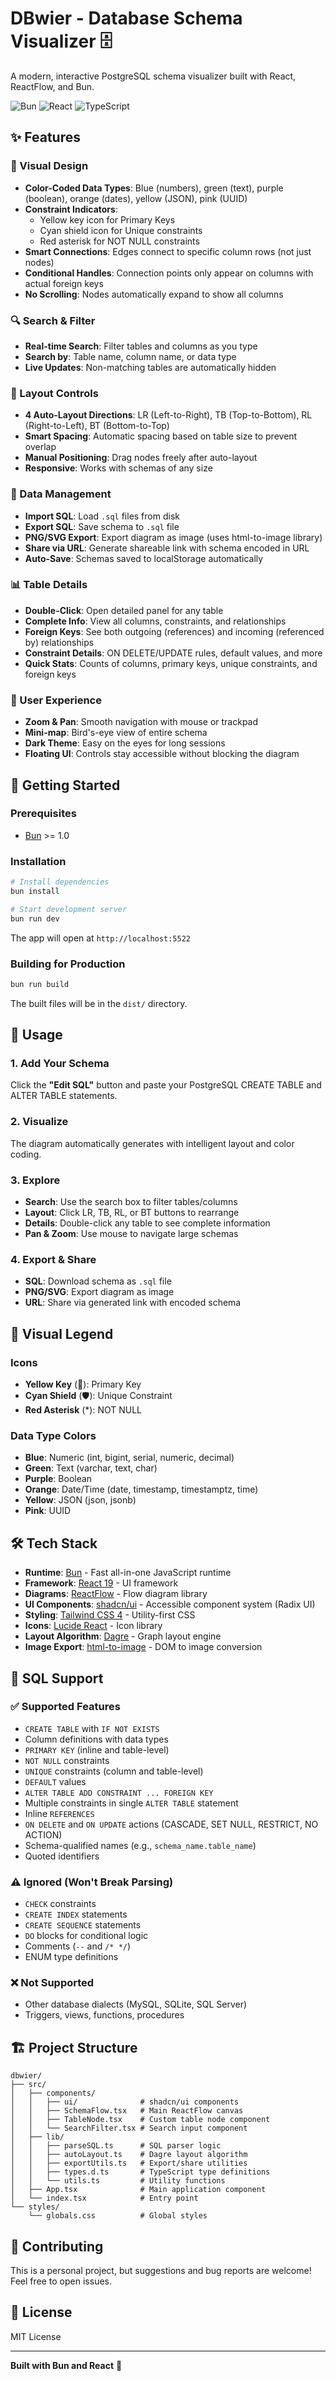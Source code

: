 # DBwier - Database Schema Visualizer 🗄️

A modern, interactive PostgreSQL schema visualizer built with React, ReactFlow, and Bun.

![Bun](https://img.shields.io/badge/bun-1.0-blue.svg)
![React](https://img.shields.io/badge/react-19-blue.svg)
![TypeScript](https://img.shields.io/badge/typescript-5.0-blue.svg)

## ✨ Features

### 🎨 Visual Design
- **Color-Coded Data Types**: Blue (numbers), green (text), purple (boolean), orange (dates), yellow (JSON), pink (UUID)
- **Constraint Indicators**: 
  - Yellow key icon for Primary Keys
  - Cyan shield icon for Unique constraints
  - Red asterisk for NOT NULL constraints
- **Smart Connections**: Edges connect to specific column rows (not just nodes)
- **Conditional Handles**: Connection points only appear on columns with actual foreign keys
- **No Scrolling**: Nodes automatically expand to show all columns

### 🔍 Search & Filter
- **Real-time Search**: Filter tables and columns as you type
- **Search by**: Table name, column name, or data type
- **Live Updates**: Non-matching tables are automatically hidden

### 📐 Layout Controls
- **4 Auto-Layout Directions**: LR (Left-to-Right), TB (Top-to-Bottom), RL (Right-to-Left), BT (Bottom-to-Top)
- **Smart Spacing**: Automatic spacing based on table size to prevent overlap
- **Manual Positioning**: Drag nodes freely after auto-layout
- **Responsive**: Works with schemas of any size

### 💾 Data Management
- **Import SQL**: Load `.sql` files from disk
- **Export SQL**: Save schema to `.sql` file
- **PNG/SVG Export**: Export diagram as image (uses html-to-image library)
- **Share via URL**: Generate shareable link with schema encoded in URL
- **Auto-Save**: Schemas saved to localStorage automatically

### 📊 Table Details
- **Double-Click**: Open detailed panel for any table
- **Complete Info**: View all columns, constraints, and relationships
- **Foreign Keys**: See both outgoing (references) and incoming (referenced by) relationships
- **Constraint Details**: ON DELETE/UPDATE rules, default values, and more
- **Quick Stats**: Counts of columns, primary keys, unique constraints, and foreign keys

### 🎯 User Experience
- **Zoom & Pan**: Smooth navigation with mouse or trackpad
- **Mini-map**: Bird's-eye view of entire schema
- **Dark Theme**: Easy on the eyes for long sessions
- **Floating UI**: Controls stay accessible without blocking the diagram

## 🚀 Getting Started

### Prerequisites
- [Bun](https://bun.sh) >= 1.0

### Installation

```bash
# Install dependencies
bun install

# Start development server
bun run dev
```

The app will open at `http://localhost:5522`

### Building for Production

```bash
bun run build
```

The built files will be in the `dist/` directory.

## 📖 Usage

### 1. Add Your Schema
Click the **"Edit SQL"** button and paste your PostgreSQL CREATE TABLE and ALTER TABLE statements.

### 2. Visualize
The diagram automatically generates with intelligent layout and color coding.

### 3. Explore
- **Search**: Use the search box to filter tables/columns
- **Layout**: Click LR, TB, RL, or BT buttons to rearrange
- **Details**: Double-click any table to see complete information
- **Pan & Zoom**: Use mouse to navigate large schemas

### 4. Export & Share
- **SQL**: Download schema as `.sql` file
- **PNG/SVG**: Export diagram as image
- **URL**: Share via generated link with encoded schema

## 🎨 Visual Legend

### Icons
- **Yellow Key** (🔑): Primary Key
- **Cyan Shield** (🛡️): Unique Constraint
- **Red Asterisk** (\*): NOT NULL

### Data Type Colors
- **Blue**: Numeric (int, bigint, serial, numeric, decimal)
- **Green**: Text (varchar, text, char)
- **Purple**: Boolean
- **Orange**: Date/Time (date, timestamp, timestamptz, time)
- **Yellow**: JSON (json, jsonb)
- **Pink**: UUID

## 🛠️ Tech Stack

- **Runtime**: [Bun](https://bun.sh) - Fast all-in-one JavaScript runtime
- **Framework**: [React 19](https://react.dev) - UI framework
- **Diagrams**: [ReactFlow](https://reactflow.dev) - Flow diagram library
- **UI Components**: [shadcn/ui](https://ui.shadcn.com) - Accessible component system (Radix UI)
- **Styling**: [Tailwind CSS 4](https://tailwindcss.com) - Utility-first CSS
- **Icons**: [Lucide React](https://lucide.dev) - Icon library
- **Layout Algorithm**: [Dagre](https://github.com/dagrejs/dagre) - Graph layout engine
- **Image Export**: [html-to-image](https://github.com/bubkoo/html-to-image) - DOM to image conversion

## 📝 SQL Support

### ✅ Supported Features
- `CREATE TABLE` with `IF NOT EXISTS`
- Column definitions with data types
- `PRIMARY KEY` (inline and table-level)
- `NOT NULL` constraints
- `UNIQUE` constraints (column and table-level)
- `DEFAULT` values
- `ALTER TABLE ADD CONSTRAINT ... FOREIGN KEY`
- Multiple constraints in single `ALTER TABLE` statement
- Inline `REFERENCES`
- `ON DELETE` and `ON UPDATE` actions (CASCADE, SET NULL, RESTRICT, NO ACTION)
- Schema-qualified names (e.g., `schema_name.table_name`)
- Quoted identifiers

### ⚠️ Ignored (Won't Break Parsing)
- `CHECK` constraints
- `CREATE INDEX` statements
- `CREATE SEQUENCE` statements
- `DO` blocks for conditional logic
- Comments (`--` and `/* */`)
- ENUM type definitions

### ❌ Not Supported
- Other database dialects (MySQL, SQLite, SQL Server)
- Triggers, views, functions, procedures

## 🏗️ Project Structure

```
dbwier/
├── src/
│   ├── components/
│   │   ├── ui/              # shadcn/ui components
│   │   ├── SchemaFlow.tsx   # Main ReactFlow canvas
│   │   ├── TableNode.tsx    # Custom table node component
│   │   └── SearchFilter.tsx # Search input component
│   ├── lib/
│   │   ├── parseSQL.ts      # SQL parser logic
│   │   ├── autoLayout.ts    # Dagre layout algorithm
│   │   ├── exportUtils.ts   # Export/share utilities
│   │   ├── types.d.ts       # TypeScript type definitions
│   │   └── utils.ts         # Utility functions
│   ├── App.tsx              # Main application component
│   └── index.tsx            # Entry point
└── styles/
    └── globals.css          # Global styles
```

## 🤝 Contributing

This is a personal project, but suggestions and bug reports are welcome! Feel free to open issues.

## 📄 License

MIT License

---

**Built with Bun and React** 🚀
